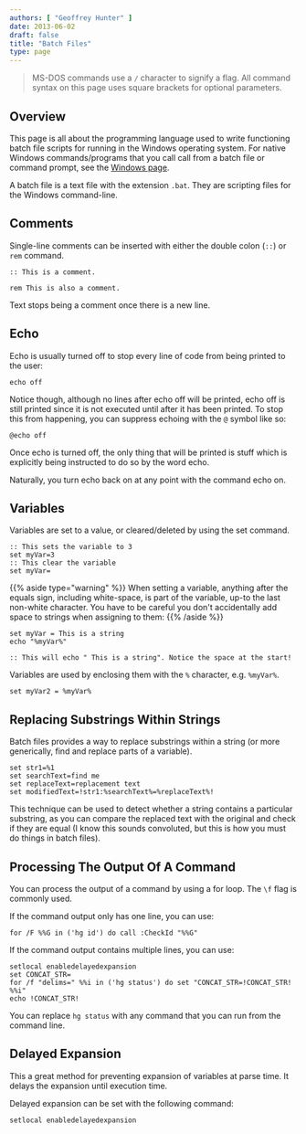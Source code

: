 ```yaml
---
authors: [ "Geoffrey Hunter" ]
date: 2013-06-02
draft: false
title: "Batch Files"
type: page
---
```


> MS-DOS commands use a `/` character to signify a flag. All command syntax on this page uses square brackets for optional parameters.

## Overview

This page is all about the programming language used to write functioning batch file scripts for running in the Windows operating system. For native Windows commands/programs that you call call from a batch file or command prompt, see the [Windows page](/programming/operating-systems/windows).

A batch file is a text file with the extension `.bat`. They are scripting files for the Windows command-line.

## Comments

Single-line comments can be inserted with either the double colon (`::`) or `rem` command.

```
:: This is a comment.

rem This is also a comment.
```

Text stops being a comment once there is a new line.

## Echo

Echo is usually turned off to stop every line of code from being printed to the user:

```text
echo off
```

Notice though, although no lines after echo off will be printed, echo off is still printed since it is not executed until after it has been printed. To stop this from happening, you can suppress echoing with the `@` symbol like so:

```text
@echo off
```

Once echo is turned off, the only thing that will be printed is stuff which is explicitly being instructed to do so by the word echo.

Naturally, you turn echo back on at any point with the command echo on.

## Variables

Variables are set to a value, or cleared/deleted by using the set command.

```text
:: This sets the variable to 3
set myVar=3
:: This clear the variable
set myVar=
```

{{% aside type="warning" %}}
When setting a variable, anything after the equals sign, including white-space, is part of the variable, up-to the last non-white character. You have to be careful you don't accidentally add space to strings when assigning to them:
{{% /aside %}}

```text
set myVar = This is a string
echo "%myVar%"

:: This will echo " This is a string". Notice the space at the start!
```

Variables are used by enclosing them with the `%` character, e.g. `%myVar%`.

```text
set myVar2 = %myVar%
```

## Replacing Substrings Within Strings

Batch files provides a way to replace substrings within a string (or more generically, find and replace parts of a variable).

```text
set str1=%1
set searchText=find me
set replaceText=replacement text
set modifiedText=!str1:%searchText%=%replaceText%!
```

This technique can be used to detect whether a string contains a particular substring, as you can compare the replaced text with the original and check if they are equal (I know this sounds convoluted, but this is how you must do things in batch files).

## Processing The Output Of A Command

You can process the output of a command by using a for loop. The `\f` flag is commonly used.

If the command output only has one line, you can use:

```text
for /F %%G in ('hg id') do call :CheckId "%%G"
```

If the command output contains multiple lines, you can use:

```text
setlocal enabledelayedexpansion
set CONCAT_STR=
for /f "delims=" %%i in ('hg status') do set "CONCAT_STR=!CONCAT_STR! %%i"
echo !CONCAT_STR!
```

You can replace `hg status` with any command that you can run from the command line.

## Delayed Expansion

This a great method for preventing expansion of variables at parse time. It delays the expansion until execution time.

Delayed expansion can be set with the following command:

```text
setlocal enabledelayedexpansion
```

